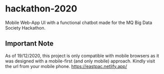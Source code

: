 # hackathon-2020
Mobile Web-App UI with a functional chatbot made for the MQ Big Data Society Hackathon.



## Important Note
As of 19/12/2020, this project is only compatible with mobile browsers as it was designed with a mobile-first (and only mobile) approach. Kindly visit the url from your mobile phone.
https://eastpac.netlify.app/
